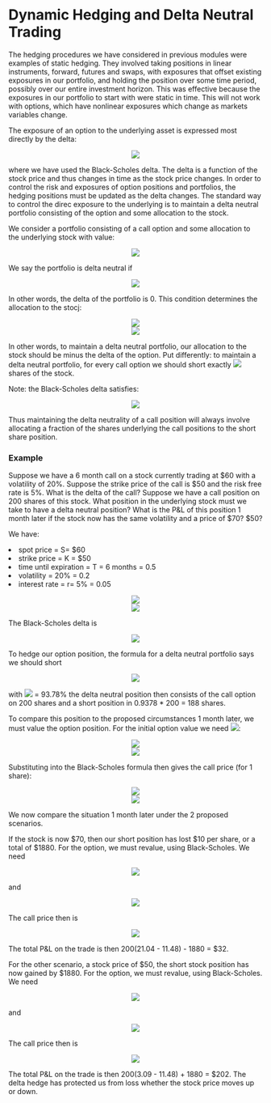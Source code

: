 <h1>Dynamic Hedging and Delta Neutral Trading</h1>
The hedging procedures we have considered in previous modules were examples of static hedging. They involved taking positions in linear instruments, forward, futures and swaps, with exposures that offset existing exposures in our portfolio, and holding the position over some time period, possibly over our entire investment horizon. This was effective because the exposures in our portfolio to start with were static in time. This will not work with options, which have nonlinear exposures which change as markets variables change.

The exposure of an option to the underlying asset is expressed most directly by the delta:

<p align="center">
<img src="https://render.githubusercontent.com/render/math?math=\Delta = \frac{\partial C}{\partial S} = N \( d_{%2B} )">
</p>

where we have used the Black-Scholes delta. The delta is a function of the stock price and thus changes in time as the stock price changes. In order to control the risk and exposures of option positions and portfolios, the hedging positions must be updated as the delta changes. The standard way to control the direc exposure to the underlying is to maintain a delta neutral portfolio consisting of the option and some allocation to the stock. 

We consider a portfolio consisting of a call option and some allocation to the underlying stock with value:

<p align="center">
<img src="https://render.githubusercontent.com/render/math?math=V \( t ) = C \( S \( t ), t ) - \delta S \( t )">
</p>

We say the portfolio is delta neutral if

<p align="center">
<img src="https://render.githubusercontent.com/render/math?math=\frac{\partial V}{\partial S} = 0">
</p>

In other words, the delta of the portfolio is 0. This condition determines the allocation to the stocj:

<p align="center">
<img src="https://render.githubusercontent.com/render/math?math=\frac{\partial C}{\partial S} - \delta = 0"><br>
  <img src="https://render.githubusercontent.com/render/math?math=\Rightarrow \delta = \frac{\partial C}{\partial S} = \Delta"><br>
</p>

In other words, to maintain a delta neutral portfolio, our allocation to the stock should be minus the delta of the option. Put differently: to maintain a delta neutral portfolio, for every call option we should short exactly <img src="https://render.githubusercontent.com/render/math?math=\Delta"> shares of the stock. 

Note: the Black-Scholes delta satisfies:

<p align="center">
<img src="https://render.githubusercontent.com/render/math?math=0 \le \Delta \le 1">
</p>

Thus maintaining the delta neutrality of a call position will always involve allocating a fraction of the shares underlying the call positions to the short share position. 

<h3>Example</h3>
Suppose we have a 6 month call on a stock currently trading at $60 with a volatility of 20%. Suppose the strike price of the call is $50 and the risk free rate is 5%. What is the delta of the call? Suppose we have a call position on 200 shares of this stock. What position in the underlying stock must we take to have a delta neutral position? What is the P&L of this position 1 month later if the stock now has the same volatility and a price of $70? $50?

We have:
<li>spot price = S= $60</li>
<li>strike price = K = $50</li>
<li>time until expiration = T = 6 months = 0.5</li>
<li>volatility = 20% = 0.2</li>
<li>interest rate = r= 5% = 0.05</li>

<p align="center">
<img src="https://render.githubusercontent.com/render/math?math=d_{%2B} = \frac{1}{\sigma \sqrt{T}} \[ \log \( \frac{S}{K} ) %2B \( r %2B \frac{\sigma^{2}}{2} ) T ]"><br>
  <img src="https://render.githubusercontent.com/render/math?math== \frac{1}{0.20 sqrt{6/12}} \[ \log \( \frac{60}{50} ) %2B \( 0.05 %2B \frac{0.2^{2}}{2} ) \( \frac{6}{12} ) ] = 1.536695">
</p>

The Black-Scholes delta is

<p align="center">
<img src="https://render.githubusercontent.com/render/math?math=\Delta = N \(d_{%2B}) = n \( 1.536695 ) = 0.9378">
</p>

To hedge our option position, the formula for a delta neutral portfolio says we should short

<p align="center">
<img src="https://render.githubusercontent.com/render/math?math=\Delta x # \text{optioned shares}">
</p>

with <img src="https://render.githubusercontent.com/render/math?math=\Delta"> = 93.78% the delta neutral position then consists of the call option on 200 shares and a short position in 0.9378 * 200 = 188 shares.

To compare this position to the proposed circumstances 1 month later, we must value the option position. For the initial option value we need <img src="https://render.githubusercontent.com/render/math?math=d_{-} \text{ and } d_{%2B}">:

<p align="center">
<img src="https://render.githubusercontent.com/render/math?math=d_{-} =\frac{1}{\sigma \sqrt{T}} \[ \log \( \frac{S}{K} ) %2B \( r - \frac{\sigma^{2}}{2} ) T ]"><br>
  <img src="https://render.githubusercontent.com/render/math?math== \frac{1}{0.2 \sqrt{6/12}} \[ \log \( \frac{60}{50} ) %2B \( 0.05 - \frac{0.2^{2}}{2} ) \( \frac{6}{12} ) ] = 1.395274">
</p>

Substituting into the Black-Scholes formula then gives the call price (for 1 share):

<p align="center">
<img src="https://render.githubusercontent.com/render/math?math=C = SN \( d_{%2B} ) - K e^{-r \( T - t )}N \(d_{-} )"><br>
  <img src="https://render.githubusercontent.com/render/math?math=C = 60N \( 1.536695 ) - 50 e^{-0.05 \( 0.5 )}N \(1.395274 ) = 11.48">
</p>

We now compare the situation 1 month later under the 2 proposed scenarios. 

If the stock is now $70, then our short position has lost $10 per share, or a total of $1880. For the option, we must revalue, using Black-Scholes. We need

<p align="center">
  <img src="https://render.githubusercontent.com/render/math?math=d_{%2B} = \frac{1}{0.20 sqrt{5/12}} \[ \log \( \frac{70}{50} ) %2B \( 0.05 %2B \frac{0.2^{2}}{2} ) \( \frac{5}{12} ) ] = 2.832227">
</p>

and

<p align="center">
  <img src="https://render.githubusercontent.com/render/math?math=d_{-}= \frac{1}{0.2 \sqrt{5/12}} \[ \log \( \frac{70}{50} ) %2B \( 0.05 - \frac{0.2^{2}}{2} ) \( \frac{5}{12} ) ] = 2.703127">
</p>

The call price then is

<p align="center">
  <img src="https://render.githubusercontent.com/render/math?math=C = 70N \( 2.832227 ) - 50 e^{-0.05 \( 5/12 )}N \( 2.703127 ) = 21.04">
</p>

The total P&L on the trade is then 200(21.04 - 11.48) - 1880 = $32.

For the other scenario, a stock price of $50, the short stock position has now gained by $1880.  For the option, we must revalue, using Black-Scholes. We need


<p align="center">
  <img src="https://render.githubusercontent.com/render/math?math=d_{%2B} = \frac{1}{0.20 sqrt{5/12}} \[ \log \( \frac{50}{50} ) %2B \( 0.05 %2B \frac{0.2^{2}}{2} ) \( \frac{5}{12} ) ] = 0.225924">
</p>

and

<p align="center">
  <img src="https://render.githubusercontent.com/render/math?math=d_{-}= \frac{1}{0.2 \sqrt{5/12}} \[ \log \( \frac{50}{50} ) %2B \( 0.05 - \frac{0.2^{2}}{2} ) \( \frac{5}{12} ) ] = 0.09682458">
</p>

The call price then is

<p align="center">
  <img src="https://render.githubusercontent.com/render/math?math=C = 50N \( 0.225924) - 50 e^{-0.05 \( 5/12 )}N \( 0.09682458 ) = 3.09">
</p>

The total P&L on the trade is then 200(3.09 - 11.48) + 1880 = $202. The delta hedge has protected us from loss whether the stock price moves up or down.
